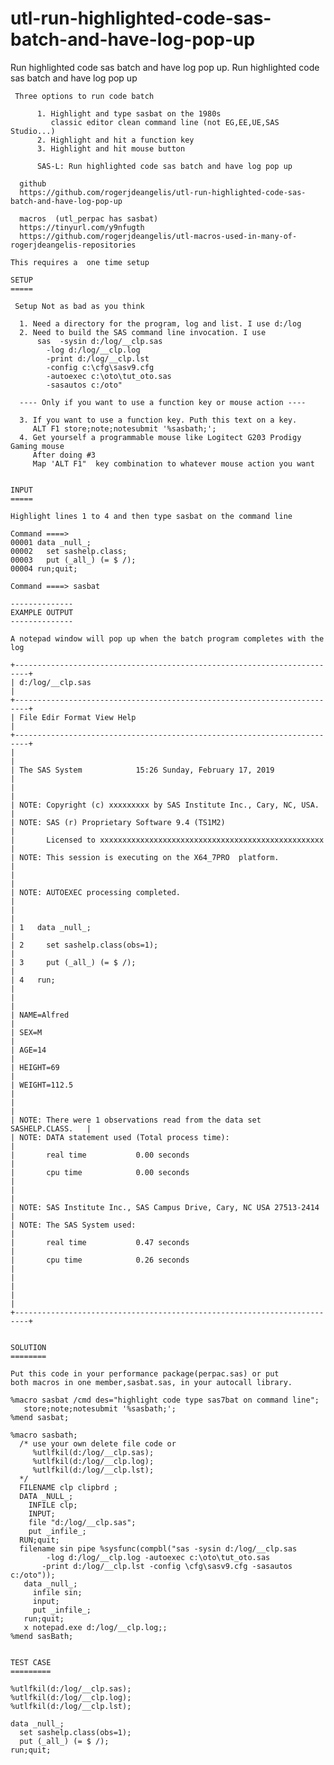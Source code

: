 # utl-run-highlighted-code-sas-batch-and-have-log-pop-up
Run highlighted code sas batch and have log pop up.
    Run highlighted code sas batch and have log pop up

     Three options to run code batch

          1. Highlight and type sasbat on the 1980s
             classic editor clean command line (not EG,EE,UE,SAS Studio...)
          2. Highlight and hit a function key
          3. Highlight and hit mouse button
          
          SAS-L: Run highlighted code sas batch and have log pop up

      github
      https://github.com/rogerjdeangelis/utl-run-highlighted-code-sas-batch-and-have-log-pop-up

      macros  (utl_perpac has sasbat)
      https://tinyurl.com/y9nfugth
      https://github.com/rogerjdeangelis/utl-macros-used-in-many-of-rogerjdeangelis-repositories

    This requires a  one time setup

    SETUP
    =====

     Setup Not as bad as you think

      1. Need a directory for the program, log and list. I use d:/log
      2. Need to build the SAS command line invocation. I use
          sas  -sysin d:/log/__clp.sas
            -log d:/log/__clp.log
            -print d:/log/__clp.lst
            -config c:\cfg\sasv9.cfg
            -autoexec c:\oto\tut_oto.sas
            -sasautos c:/oto"

      ---- Only if you want to use a function key or mouse action ----

      3. If you want to use a function key. Puth this text on a key.
         ALT F1 store;note;notesubmit '%sasbath;';
      4. Get yourself a programmable mouse like Logitect G203 Prodigy Gaming mouse
         After doing #3
         Map 'ALT F1"  key combination to whatever mouse action you want


    INPUT
    =====

    Highlight lines 1 to 4 and then type sasbat on the command line

    Command ====>
    00001 data _null_;
    00002   set sashelp.class;
    00003   put (_all_) (= $ /);
    00004 run;quit;

    Command ====> sasbat

    --------------
    EXAMPLE OUTPUT
    --------------

    A notepad window will pop up when the batch program completes with the log

    +-------------------------------------------------------------------------+
    | d:/log/__clp.sas                                                        |
    +-------------------------------------------------------------------------+
    | File Edir Format View Help                                              |
    +-------------------------------------------------------------------------+
    |                                                                         |
    | The SAS System            15:26 Sunday, February 17, 2019               |
    |                                                                         |
    | NOTE: Copyright (c) xxxxxxxxx by SAS Institute Inc., Cary, NC, USA.     |
    | NOTE: SAS (r) Proprietary Software 9.4 (TS1M2)                          |
    |       Licensed to xxxxxxxxxxxxxxxxxxxxxxxxxxxxxxxxxxxxxxxxxxxxxxxxxx    |
    | NOTE: This session is executing on the X64_7PRO  platform.              |
    |                                                                         |
    | NOTE: AUTOEXEC processing completed.                                    |
    |                                                                         |
    | 1   data _null_;                                                        |
    | 2     set sashelp.class(obs=1);                                         |
    | 3     put (_all_) (= $ /);                                              |
    | 4   run;                                                                |
    |                                                                         |
    | NAME=Alfred                                                             |
    | SEX=M                                                                   |
    | AGE=14                                                                  |
    | HEIGHT=69                                                               |
    | WEIGHT=112.5                                                            |
    |                                                                         |
    | NOTE: There were 1 observations read from the data set SASHELP.CLASS.   |
    | NOTE: DATA statement used (Total process time):                         |
    |       real time           0.00 seconds                                  |
    |       cpu time            0.00 seconds                                  |
    |                                                                         |
    | NOTE: SAS Institute Inc., SAS Campus Drive, Cary, NC USA 27513-2414     |
    | NOTE: The SAS System used:                                              |
    |       real time           0.47 seconds                                  |
    |       cpu time            0.26 seconds                                  |
    |                                                                         |
    |                                                                         |
    +-------------------------------------------------------------------------+


    SOLUTION
    ========

    Put this code in your performance package(perpac.sas) or put
    both macros in one member,sasbat.sas, in your autocall library.

    %macro sasbat /cmd des="highlight code type sas7bat on command line";
       store;note;notesubmit '%sasbath;';
    %mend sasbat;

    %macro sasbath;
      /* use your own delete file code or
         %utlfkil(d:/log/__clp.sas);
         %utlfkil(d:/log/__clp.log);
         %utlfkil(d:/log/__clp.lst);
      */
      FILENAME clp clipbrd ;
      DATA _NULL_;
        INFILE clp;
        INPUT;
        file "d:/log/__clp.sas";
        put _infile_;
      RUN;quit;
      filename sin pipe %sysfunc(compbl("sas -sysin d:/log/__clp.sas
            -log d:/log/__clp.log -autoexec c:\oto\tut_oto.sas
           -print d:/log/__clp.lst -config \cfg\sasv9.cfg -sasautos c:/oto"));
       data _null_;
         infile sin;
         input;
         put _infile_;
       run;quit;
       x notepad.exe d:/log/__clp.log;;
    %mend sasBath;


    TEST CASE
    =========

    %utlfkil(d:/log/__clp.sas);
    %utlfkil(d:/log/__clp.log);
    %utlfkil(d:/log/__clp.lst);

    data _null_;
      set sashelp.class(obs=1);
      put (_all_) (= $ /);
    run;quit;




